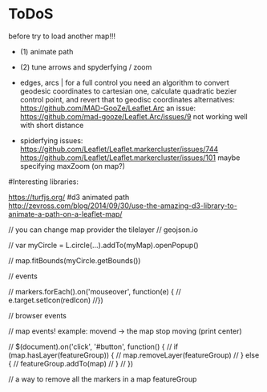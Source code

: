 # ToDoS

before try to load another map!!!

-   (1) animate path
-   (2) tune arrows and spyderfying / zoom

-   edges, arcs | for a full control you need an algorithm
    to convert geodesic coordinates to cartesian one, calculate
    quadratic bezier control point, and revert that to geodisc coordinates
    alternatives: https://github.com/MAD-GooZe/Leaflet.Arc
    an issue: https://github.com/mad-gooze/Leaflet.Arc/issues/9
    not working well with short distance

-   spiderfying issues: https://github.com/Leaflet/Leaflet.markercluster/issues/744
    https://github.com/Leaflet/Leaflet.markercluster/issues/101
    maybe specifying maxZoom (on map?)

#Interesting libraries:

https://turfjs.org/
#d3 animated path
http://zevross.com/blog/2014/09/30/use-the-amazing-d3-library-to-animate-a-path-on-a-leaflet-map/

// you can change map provider the tilelayer
// geojson.io

// var myCircle = L.circle(...).addTo(myMap).openPopup()

// map.fitBounds(myCircle.getBounds())

// events

// markers.forEach().on('mouseover', function(e) {
// e.target.setIcon(redIcon)
//})

// browser events

// map events! example: movend -> the map stop moving (print center)

// \$(document).on('click', '#button', function() {
// if (map.hasLayer(featureGroup)) {
// map.removeLayer(featureGroup)
// } else {
// featureGroup.addTo(map)
// }
// })

// a way to remove all the markers in a map featureGroup
